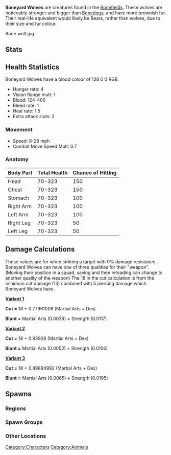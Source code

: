 **Boneyard Wolves** are creatures found in the
[Bonefields](Bonefields.md "wikilink"). These wolves are noticeably
stronger and bigger than [Bonedogs](Bonedog.md "wikilink"), and have more
brownish fur. Their real-life equivalent would likely be Bears, rather
than wolves, due to their size and fur colour.

Bone wolf.jpg

## Stats

## Health Statistics

Boneyard Wolves have a blood colour of 128 0 0 RGB.

- Hunger rate: 4
- Vision Range mult: 1
- Blood: 124-466
- Bleed rate: 1
- Heal rate: 1.5
- Extra attack slots: 2

### Movement

- Speed: 8-28 mph
- Combat Move Speed Mult: 0.7

### Anatomy

| Body Part | Total Health | Chance of Hitting |
|-----------|--------------|-------------------|
| Head      | 70-323       | 150               |
| Chest     | 70-323       | 150               |
| Stomach   | 70-323       | 100               |
| Right Arm | 70-323       | 100               |
| Left Arm  | 70-323       | 100               |
| Right Leg | 70-323       | 50                |
| Left Leg  | 70-323       | 50                |

## Damage Calculations

These values are for when striking a target with 0% damage resistance.
Boneyard Wolves can have one of three qualities for their "weapon".
(Moving their position in a squad, saving and then reloading can change
to another quality of the weapon) The 18 in the cut calculation is from
the minimum cut damage (13) combined with 5 piercing damage which
Boneyard Wolves have.

<u>**Variant 1**</u>

**Cut =** 18 + 0.77961008 (Martial Arts + Dex)

**Blunt =** Martial Arts (0.0039) + Strength (0.0117)

<u>**Variant 2**</u>

**Cut =** 18 + 0.83928 (Martial Arts + Dex)

**Blunt =** Martial Arts (0.0052) + Strength (0.0156)

<u>**Variant 3**</u>

**Cut =** 18 + 0.89894992 (Martial Arts + Dex)

**Blunt** **=** Martial Arts (0.0065) + Strength (0.0195)

## Spawns

### Regions

### Spawn Groups

### Other Locations

[Category:Characters](Category:Characters "wikilink")
[Category:Animals](Category:Animals "wikilink")